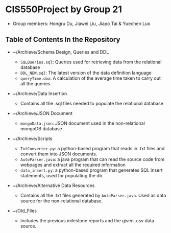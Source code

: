 # CIS550Project by Group 21
* Group members: Hongru Du, Jiawei Liu, Jiapo Tai & Yuechen Luo

## Table of Contents In the Repository
* ~/Archieve/Schema Design, Queries and DDL
  * `SQLQueries.sql`: Queries used for retrieving data from the relational database
  * `DDL_NEW.sql`: The latest version of the data definition language
  * `queryTime.dox`: A calculation of the average time taken to carry out all the queries

* ~/Archieve/Data Insertion
  * Contains all the .sql files needed to populate the relational database

* ~/Archieve/JSON Document
  * `mongoData.json`: JSON document used in the non-relational mongoDB database

* ~/Archieve/Scripts
  * `TxtConverter.py`: a python-based program that reads in .txt files and convert them into JSON documents.
  * `AutoParser.java`: a java program that can read the source code from webpages and extract all the required information
  * `data_insert.py`: a python-based program that generates SQL insert statements, used for populating the db.

* ~/Archieve/Alternative Data Resources
  * Contains all the .txt files generated by `AutoParser.java`. Used as data source for the non-relational database.

* ~/Old_Files
  * Includes the previous milestone reports and the given .csv data source.


